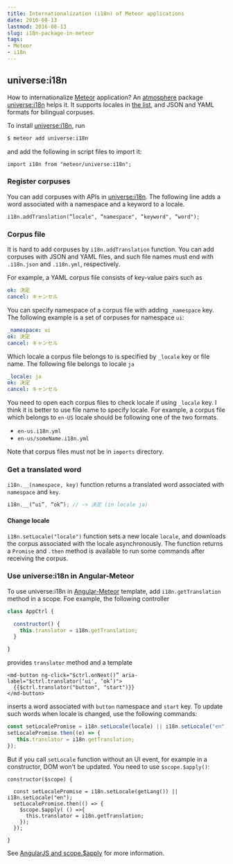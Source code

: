 ```yaml
---
title: Internationalization (i18n) of Meteor applications
date: 2016-08-13
lastmod: 2016-08-13
slug: i18n-package-in-meteor
tags:
- Meteor
- i18n
---
```


## universe:i18n
How to internationalize [Meteor](https://www.meteor.com/) application?
An [atmosphere](https://atmospherejs.com) package [universe:i18n](https://atmospherejs.com/universe/i18n) helps it.
It supports locales in [the list](https://github.com/vazco/meteor-universe-i18n/blob/master/lib/locales.js),
and JSON and YAML formats for bilingual corpuses.

To install [universe:i18n](https://atmospherejs.com/universe/i18n), run

```sh
$ meteor add universe:i18n
```

and add the following in script files to import it:

```
import i18n from "meteor/universe:i18n";
```

### Register corpuses
You can add corpuses with APIs in [universe:i18n](https://atmospherejs.com/universe/i18n).
The following line adds a word associated with a namespace and a keyword to a locale.

```
i18n.addTranslation(“locale", “namespace", “keyword", “word");
```

### Corpus file
It is hard to add corpuses by `i18n.addTranslation` function.
You can add corpuses with JSON and YAML files,
and such file names must end with `.i18n.json` and `.i18n.yml`, respectively.

For example, a YAML corpus file consists of key-value pairs such as

```ja.i18n.yml
ok: 決定
cancel: キャンセル
```

You can specify namespace of a corpus file with adding `_namespace` key.
The following example is a set of corpuses for namespace `ui`:

```ja.i18n.yml
_namespace: ui
ok: 決定
cancel: キャンセル
```

Which locale a corpus file belongs to is specified by `_locale` key or file name.
The following file belongs to locale `ja`

```ja.i18n.yml
_locale: ja
ok: 決定
cancel: キャンセル
```

You need to open each corpus files to check locale if using `_locale` key.
I think it is better to use file name to specify locale.
For example, a corpus file which belongs to `en-US` locale should be following
one of the two formats.  

- `en-us.i18n.yml`
- `en-us/someName.i18n.yml`

Note that corpus files must not be in `imports` directory.


### Get a translated word
`i18n.__(namespace, key)` function returns a translated word associated with `namespace` and `key`.

```js
i18n.__(“ui”, “ok”); // -> 決定 (in locale ja)
```

#### Change locale
`i18n.setLocale("locale")` function sets a new locale `locale`,
and downloads the corpus associated with the locale asynchronously.
The function returns a `Promise` and `.then` method is available to run some commands after receiving the corpus.


### Use universe:i18n in Angular-Meteor
To use universe:i18n in [Angular-Meteor](http://www.angular-meteor.com/) template,
add `i18n.getTranslation` method in a scope.
Foe example, the following controller

```app.js
class AppCtrl {

  constructor() {
    this.translator = i18n.getTranslation;
  }

}
```

provides `translator` method and a template

```
<md-button ng-click="$ctrl.onNext()” aria-label="$ctrl.translator(‘ui', ‘ok’)">
  {{$ctrl.translator("button", "start")}}
</md-button>
```

inserts a word associated with `button` namespace and `start` key.
To update such words when locale is changed, use the following commands:

```js
const setLocalePromise = i18n.setLocale(locale) || i18n.setLocale("en");
setLocalePromise.then((e) => {
   this.translator = i18n.getTranslation;
});
```

But if you call `setLocale` function without an UI event, for example in a constructor, DOM won't be updated.
You need to use `$scope.$apply()`:

```
constructor($scope) {

  const setLocalePromise = i18n.setLocale(getLang()) || i18n.setLocale("en");
  setLocalePromise.then(() => {
    $scope.$apply( () =>{
      this.translator = i18n.getTranslation;
    });
  });

}
```

See [AngularJS and scope.$apply](http://jimhoskins.com/2012/12/17/angularjs-and-apply.html) for more information.
